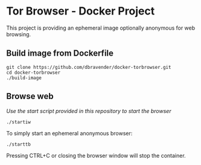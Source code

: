 # Tor Browser - Docker Project #

This project is providing an ephemeral image optionally anonymous for web browsing.

## Build image from Dockerfile ##

```
git clone https://github.com/dbravender/docker-torbrowser.git
cd docker-torbrowser
./build-image
```

## Browse web ##

*Use the start script provided in this repository to start the browser*

`./startiw`

To simply start an ephemeral anonymous browser:

`./starttb`

Pressing CTRL+C or closing the browser window will stop the container.


